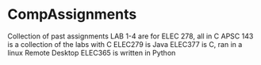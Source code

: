 # CompAssignments
Collection of past assignments
LAB 1-4 are for ELEC 278, all in C
APSC 143 is a collection of the labs with C
ELEC279 is Java
ELEC377 is C, ran in a linux Remote Desktop
ELEC365 is written in Python
